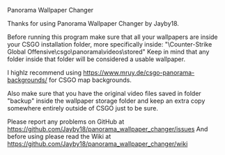 Panorama Wallpaper Changer

Thanks for using Panorama Wallpaper Changer by Jayby18.

Before running this program make sure that all your wallpapers are inside your CSGO installation folder, more specifically inside:
"\Counter-Strike Global Offensive\csgo\panorama\videos\stored\"
Keep in mind that any folder inside that folder will be considered a usable wallpaper.

I highlz recommend using https://www.mruy.de/csgo-panorama-backgrounds/ for CSGO map backgrounds.

Also make sure that you have the original video files saved in folder "backup" inside the wallpaper storage folder and keep an extra copy somewhere entirely outside of CSGO just to be sure.

Please report any problems on GitHub at https://github.com/Jayby18/panorama_wallpaper_changer/issues
And before using please read the Wiki at https://github.com/Jayby18/panorama_wallpaper_changer/wiki

